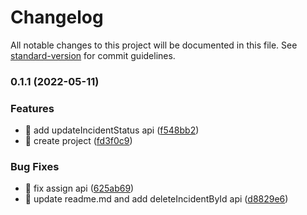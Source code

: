 # Changelog

All notable changes to this project will be documented in this file. See [standard-version](https://github.com/conventional-changelog/standard-version) for commit guidelines.

### 0.1.1 (2022-05-11)


### Features

* 🎸 add updateIncidentStatus api ([f548bb2](https://github.com/yeukfei02/incident-api/commit/f548bb249a092ce8610d55d02e381acd7df854d4))
* 🎸 create project ([fd3f0c9](https://github.com/yeukfei02/incident-api/commit/fd3f0c93313f55bd12ce73a00045b59bf01b8f97))


### Bug Fixes

* 🐛 fix assign api ([625ab69](https://github.com/yeukfei02/incident-api/commit/625ab69f45c37a3e16cce3062f760bb35c286cbf))
* 🐛 update readme.md and add deleteIncidentById api ([d8829e6](https://github.com/yeukfei02/incident-api/commit/d8829e6f657b834171ecc702814421409f1b4fbe))
